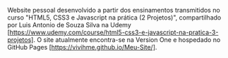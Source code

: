 Website pessoal desenvolvido a partir dos ensinamentos transmitidos no curso "HTML5, CSS3 e Javascript na prática (2 Projetos)", compartilhado por Luis Antonio de Souza Silva na Udemy [https://www.udemy.com/course/html5-css3-e-javascript-na-pratica-3-projetos]. O site atualmente encontra-se na Version One e hospedado no GitHub Pages [https://vivihme.github.io/Meu-Site/].
